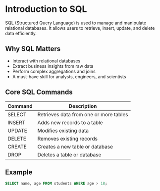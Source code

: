 # Introduction to SQL

SQL (Structured Query Language) is used to manage and manipulate relational databases. It allows users to retrieve, insert, update, and delete data efficiently.

## Why SQL Matters

- Interact with relational databases
- Extract business insights from raw data
- Perform complex aggregations and joins
- A must-have skill for analysts, engineers, and scientists

## Core SQL Commands

| Command | Description                         |
|---------|-------------------------------------|
| SELECT  | Retrieves data from one or more tables |
| INSERT  | Adds new records to a table         |
| UPDATE  | Modifies existing data              |
| DELETE  | Removes existing records            |
| CREATE  | Creates a new table or database     |
| DROP    | Deletes a table or database         |

## Example

```sql
SELECT name, age FROM students WHERE age > 18;
